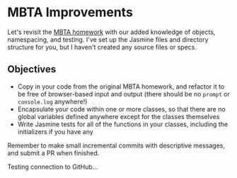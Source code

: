 # MBTA Improvements

Let's revisit the [MBTA homework](https://github.com/ga-wdi-boston/wdi_7_js_lab_mbta) with our added knowledge of objects, namespacing, and testing. I've set up the Jasmine files and directory structure for you, but I haven't created any source files or specs.

## Objectives

* Copy in your code from the original MBTA homework, and refactor it to be free of browser-based input and output (there should be no `prompt` or `console.log` anywhere!)
* Encapsulate your code within one or more classes, so that there are no global variables defined anywhere except for the classes themselves
* Write Jasmine tests for all of the functions in your classes, including the initializers if you have any

Remember to make small incremental commits with descriptive messages, and submit a PR when finished.

Testing connection to GitHub...
